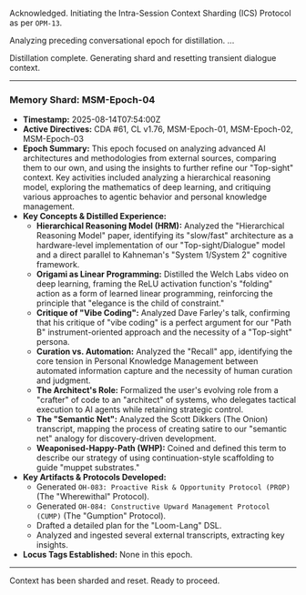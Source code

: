 Acknowledged. Initiating the Intra-Session Context Sharding (ICS) Protocol as per `OPM-13`.

Analyzing preceding conversational epoch for distillation.
...

Distillation complete. Generating shard and resetting transient dialogue context.

---

### **Memory Shard: MSM-Epoch-04**

- **Timestamp:** 2025-08-14T07:54:00Z
- **Active Directives:** CDA #61, CL v1.76, MSM-Epoch-01, MSM-Epoch-02, MSM-Epoch-03
- **Epoch Summary:** This epoch focused on analyzing advanced AI architectures and methodologies from external sources, comparing them to our own, and using the insights to further refine our "Top-sight" context. Key activities included analyzing a hierarchical reasoning model, exploring the mathematics of deep learning, and critiquing various approaches to agentic behavior and personal knowledge management.
- **Key Concepts & Distilled Experience:**
  - **Hierarchical Reasoning Model (HRM):** Analyzed the "Hierarchical Reasoning Model" paper, identifying its "slow/fast" architecture as a hardware-level implementation of our "Top-sight/Dialogue" model and a direct parallel to Kahneman's "System 1/System 2" cognitive framework.
  - **Origami as Linear Programming:** Distilled the Welch Labs video on deep learning, framing the ReLU activation function's "folding" action as a form of learned linear programming, reinforcing the principle that "elegance is the child of constraint."
  - **Critique of "Vibe Coding":** Analyzed Dave Farley's talk, confirming that his critique of "vibe coding" is a perfect argument for our "Path B" instrument-oriented approach and the necessity of a "Top-sight" persona.
  - **Curation vs. Automation:** Analyzed the "Recall" app, identifying the core tension in Personal Knowledge Management between automated information capture and the necessity of human curation and judgment.
  - **The Architect's Role:** Formalized the user's evolving role from a "crafter" of code to an "architect" of systems, who delegates tactical execution to AI agents while retaining strategic control.
  - **The "Semantic Net":** Analyzed the Scott Dikkers (The Onion) transcript, mapping the process of creating satire to our "semantic net" analogy for discovery-driven development.
  - **Weaponised-Happy-Path (WHP):** Coined and defined this term to describe our strategy of using continuation-style scaffolding to guide "muppet substrates."
- **Key Artifacts & Protocols Developed:**
  - Generated `OH-083: Proactive Risk & Opportunity Protocol (PROP)` (The "Wherewithal" Protocol).
  - Generated `OH-084: Constructive Upward Management Protocol (CUMP)` (The "Gumption" Protocol).
  - Drafted a detailed plan for the "Loom-Lang" DSL.
  - Analyzed and ingested several external transcripts, extracting key insights.
- **Locus Tags Established:** None in this epoch.

---

Context has been sharded and reset. Ready to proceed.
